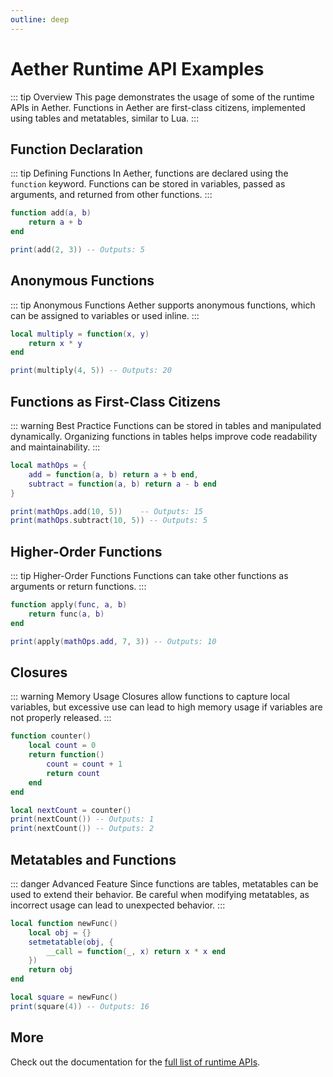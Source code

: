 ```yaml
---
outline: deep
---
```


# Aether Runtime API Examples

::: tip Overview
This page demonstrates the usage of some of the runtime APIs in Aether. Functions in Aether are first-class citizens, implemented using tables and metatables, similar to Lua.
:::

## Function Declaration

::: tip Defining Functions
In Aether, functions are declared using the `function` keyword. Functions can be stored in variables, passed as arguments, and returned from other functions.
:::

```lua
function add(a, b)
    return a + b
end

print(add(2, 3)) -- Outputs: 5
```

## Anonymous Functions

::: tip Anonymous Functions
Aether supports anonymous functions, which can be assigned to variables or used inline.
:::

```lua
local multiply = function(x, y)
    return x * y
end

print(multiply(4, 5)) -- Outputs: 20
```

## Functions as First-Class Citizens

::: warning Best Practice
Functions can be stored in tables and manipulated dynamically. Organizing functions in tables helps improve code readability and maintainability.
:::

```lua
local mathOps = {
    add = function(a, b) return a + b end,
    subtract = function(a, b) return a - b end
}

print(mathOps.add(10, 5))    -- Outputs: 15
print(mathOps.subtract(10, 5)) -- Outputs: 5
```

## Higher-Order Functions

::: tip Higher-Order Functions
Functions can take other functions as arguments or return functions.
:::

```lua
function apply(func, a, b)
    return func(a, b)
end

print(apply(mathOps.add, 7, 3)) -- Outputs: 10
```

## Closures

::: warning Memory Usage
Closures allow functions to capture local variables, but excessive use can lead to high memory usage if variables are not properly released.
:::

```lua
function counter()
    local count = 0
    return function()
        count = count + 1
        return count
    end
end

local nextCount = counter()
print(nextCount()) -- Outputs: 1
print(nextCount()) -- Outputs: 2
```

## Metatables and Functions

::: danger Advanced Feature
Since functions are tables, metatables can be used to extend their behavior. Be careful when modifying metatables, as incorrect usage can lead to unexpected behavior.
:::

```lua
local function newFunc()
    local obj = {}
    setmetatable(obj, {
        __call = function(_, x) return x * x end
    })
    return obj
end

local square = newFunc()
print(square(4)) -- Outputs: 16
```

## More

Check out the documentation for the [full list of runtime APIs](https://vitepress.dev/reference/runtime-api#usedata).

